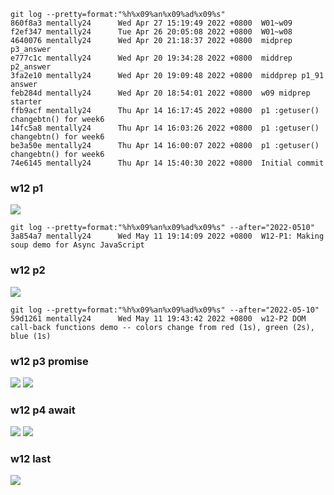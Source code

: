 
```
git log --pretty=format:"%h%x09%an%x09%ad%x09%s"
860f8a3 mentally24      Wed Apr 27 15:19:49 2022 +0800  W01~w09
f2ef347 mentally24      Tue Apr 26 20:05:08 2022 +0800  W01~w08
4640076 mentally24      Wed Apr 20 21:18:37 2022 +0800  midprep p3_answer
e777c1c mentally24      Wed Apr 20 19:34:28 2022 +0800  middrep p2_answer
3fa2e10 mentally24      Wed Apr 20 19:09:48 2022 +0800  middprep p1_91 answer
feb284d mentally24      Wed Apr 20 18:54:01 2022 +0800  w09 midprep starter
ffb9acf mentally24      Thu Apr 14 16:17:45 2022 +0800  p1 :getuser() changebtn() for week6
14fc5a8 mentally24      Thu Apr 14 16:03:26 2022 +0800  p1 :getuser() changebtn() for week6
be3a50e mentally24      Thu Apr 14 16:00:07 2022 +0800  p1 :getuser() changebtn() for week6
74e6145 mentally24      Thu Apr 14 15:40:30 2022 +0800  Initial commit

```

### w12 p1 
![](https://i.imgur.com/mN1zAPg.png)
```
git log --pretty=format:"%h%x09%an%x09%ad%x09%s" --after="2022-0510"
3a854a7 mentally24      Wed May 11 19:14:09 2022 +0800  W12-P1: Making soup demo for Async JavaScript

```
### w12 p2

![](https://i.imgur.com/Ypo6LMs.png)

```
git log --pretty=format:"%h%x09%an%x09%ad%x09%s" --after="2022-05-10"
59d1261 mentally24      Wed May 11 19:43:42 2022 +0800  w12-P2 DOM call-back functions demo -- colors change from red (1s), green (2s), blue (1s)

```

### w12 p3 promise

![](https://i.imgur.com/asiZCkr.png)
![](https://i.imgur.com/WtK3XYi.png)

### w12 p4 await

![](https://i.imgur.com/mAEwfZO.png)
![](https://i.imgur.com/agmwoY4.png)

### w12 last


![](https://i.imgur.com/DVc2r8S.png)
